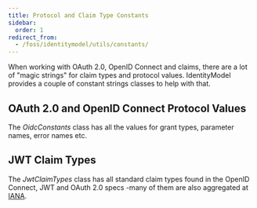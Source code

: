 ```yaml
---
title: Protocol and Claim Type Constants
sidebar:
  order: 1
redirect_from:
  - /foss/identitymodel/utils/constants/
---
```


When working with OAuth 2.0, OpenID Connect and claims, there are a lot
of "magic strings" for claim types and protocol values. IdentityModel
provides a couple of constant strings classes to help with that.

## OAuth 2.0 and OpenID Connect Protocol Values

The *OidcConstants* class has all the values for grant types, parameter
names, error names etc.

## JWT Claim Types

The *JwtClaimTypes* class has all standard claim types found in the
OpenID Connect, JWT and OAuth 2.0 specs -many of them are also
aggregated at [IANA](https://www.iana.org/assignments/jwt/jwt.xhtml).

